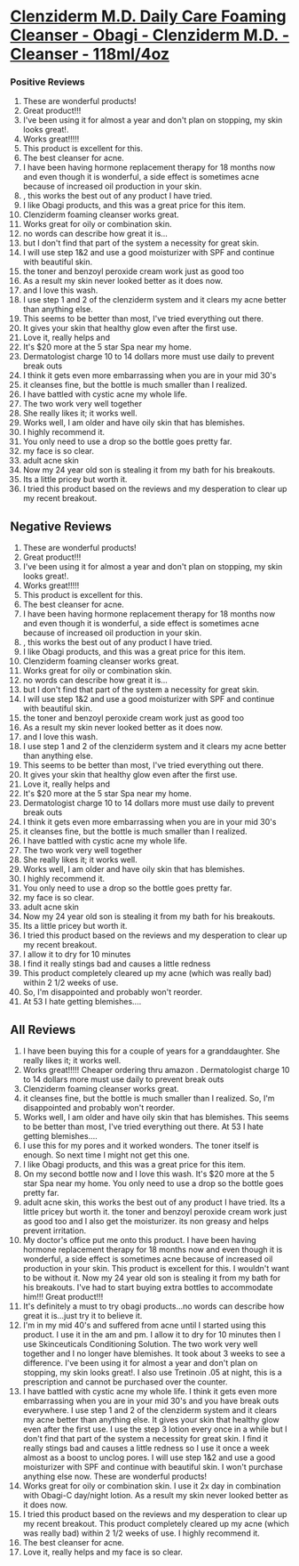 # [Clenziderm M.D. Daily Care Foaming Cleanser - Obagi - Clenziderm M.D. - Cleanser - 118ml/4oz](https://products.checkmycream.com/products/Clenziderm-M.D.-Daily-Care-Foaming-Cleanser-Obagi-Clenziderm-M.D.-Cleanser-118ml4oz.html)

### Positive Reviews

<ol>
      <li>These are wonderful products!</li>
      <li>Great product!!!</li>
      <li>I&#x27;ve been using it for almost a year and don&#x27;t plan on stopping, my skin looks great!.  </li>
      <li>Works great!!!!!</li>
      <li>This product is excellent for this.</li>
      <li>The best cleanser for acne.</li>
      <li>I have been having hormone replacement therapy for 18 months now and even though it is wonderful, a side effect is sometimes acne because of increased oil production in your skin.</li>
      <li>, this works the best out of any product I have tried.</li>
      <li>I like Obagi products, and this was a great price for this item.</li>
      <li>Clenziderm foaming cleanser works great.</li>
      <li>Works great for oily or combination skin.</li>
      <li>no words can describe how great it is...</li>
      <li>but I don&#x27;t find that part of the system a necessity for great skin.</li>
      <li>I will use step 1&amp;2 and use a good moisturizer with SPF and continue with beautiful skin.</li>
      <li>the toner and benzoyl peroxide cream work just as good too</li>
      <li>As a result my skin never looked better as it does now.</li>
      <li>and I love this wash.  </li>
      <li>I use step 1 and 2 of the clenziderm system and it clears my acne better than anything else.</li>
      <li>This seems to be better than most, I&#x27;ve tried everything out there.</li>
      <li>It gives your skin that healthy glow even after the first use.</li>
      <li>Love it, really helps and</li>
      <li>It&#x27;s $20 more at the 5 star Spa near my home.  </li>
      <li>Dermatologist charge 10 to 14 dollars more must use daily to prevent break outs</li>
      <li>I think it gets even more embarrassing when you are in your mid 30&#x27;s</li>
      <li>it cleanses fine, but the bottle is much smaller than I realized.</li>
      <li>I have battled with cystic acne my whole life.</li>
      <li>The two work very well together</li>
      <li>She really likes it; it works well.</li>
      <li>Works well, I am older and have oily skin that has blemishes.</li>
      <li>I highly recommend it.</li>
      <li>You only need to use a drop so the bottle goes pretty far.</li>
      <li>my face is so clear.</li>
      <li>adult acne skin</li>
      <li>Now my 24 year old son is stealing it from my bath for his breakouts.</li>
      <li>Its a little pricey but worth it.</li>
      <li>I tried this product based on the reviews and my desperation to clear up my recent breakout.</li>
</ol>


<h2>Negative Reviews</h2>
<ol>
<li> These are wonderful products!</li>
<li> Great product!!!</li>
<li> I&#x27;ve been using it for almost a year and don&#x27;t plan on stopping, my skin looks great!.  </li>
<li> Works great!!!!!</li>
<li> This product is excellent for this.</li>
<li> The best cleanser for acne.</li>
<li> I have been having hormone replacement therapy for 18 months now and even though it is wonderful, a side effect is sometimes acne because of increased oil production in your skin.</li>
<li> , this works the best out of any product I have tried.</li>
<li> I like Obagi products, and this was a great price for this item.</li>
<li> Clenziderm foaming cleanser works great.</li>
<li> Works great for oily or combination skin.</li>
<li> no words can describe how great it is...</li>
<li> but I don&#x27;t find that part of the system a necessity for great skin.</li>
<li> I will use step 1&amp;2 and use a good moisturizer with SPF and continue with beautiful skin.</li>
<li> the toner and benzoyl peroxide cream work just as good too</li>
<li> As a result my skin never looked better as it does now.</li>
<li> and I love this wash.  </li>
<li> I use step 1 and 2 of the clenziderm system and it clears my acne better than anything else.</li>
<li> This seems to be better than most, I&#x27;ve tried everything out there.</li>
<li> It gives your skin that healthy glow even after the first use.</li>
<li> Love it, really helps and</li>
<li> It&#x27;s $20 more at the 5 star Spa near my home.  </li>
<li> Dermatologist charge 10 to 14 dollars more must use daily to prevent break outs</li>
<li> I think it gets even more embarrassing when you are in your mid 30&#x27;s</li>
<li> it cleanses fine, but the bottle is much smaller than I realized.</li>
<li> I have battled with cystic acne my whole life.</li>
<li> The two work very well together</li>
<li> She really likes it; it works well.</li>
<li> Works well, I am older and have oily skin that has blemishes.</li>
<li> I highly recommend it.</li>
<li> You only need to use a drop so the bottle goes pretty far.</li>
<li> my face is so clear.</li>
<li> adult acne skin</li>
<li> Now my 24 year old son is stealing it from my bath for his breakouts.</li>
<li> Its a little pricey but worth it.</li>
<li> I tried this product based on the reviews and my desperation to clear up my recent breakout.</li>
<li> I allow it to dry for 10 minutes</li>
<li> I find it really stings bad and causes a little redness</li>
<li> This product completely cleared up my acne (which was really bad) within 2 1/2 weeks of use.</li>
<li> So, I&#x27;m disappointed and probably won&#x27;t reorder.</li>
<li> At 53 I hate getting blemishes....</li>
</ol>

<h2>All Reviews</h2>

<ol>
    <li> I have been buying this for a couple of years for a granddaughter. She really likes it; it works well.</li>
    <li> Works great!!!!! Cheaper ordering thru amazon . Dermatologist charge 10 to 14 dollars more must use daily to prevent break outs</li>
    <li> Clenziderm foaming cleanser works great.</li>
    <li> it cleanses fine, but the bottle is much smaller than I realized. So, I&#x27;m disappointed and probably won&#x27;t reorder.</li>
    <li> Works well, I am older and have oily skin that has blemishes. This seems to be better than most, I&#x27;ve tried everything out there. At 53 I hate getting blemishes....</li>
    <li> I use this for my pores and it worked wonders. The toner itself is enough. So next time I might not get this one.</li>
    <li> I like Obagi products, and this was a great price for this item.</li>
    <li> On my second bottle now and I love this wash.  It&#x27;s $20 more at the 5 star Spa near my home.  You only need to use a drop so the bottle goes pretty far.</li>
    <li> adult acne skin, this works the best out of any product I have tried. Its a little pricey but worth it. the toner and benzoyl peroxide cream work just as good too and I also get the moisturizer. its non greasy and helps prevent irritation.</li>
    <li> My doctor&#x27;s office put me onto this product. I have been having hormone replacement therapy for 18 months now and even though it is wonderful, a side effect is sometimes acne because of increased oil production in your skin. This product is excellent for this. I wouldn&#x27;t want to be without it. Now my 24 year old son is stealing it from my bath for his breakouts. I&#x27;ve had to start buying extra bottles to accommodate him!!! Great product!!!</li>
    <li> It&#x27;s definitely a must to try obagi products...no words can describe how great it is...just try it to believe it.</li>
    <li> I&#x27;m in my mid 40&#x27;s and suffered from acne until I started using this product.  I use it in the am and pm.  I allow it to dry for 10 minutes then I use Skinceuticals Conditioning Solution.  The two work very well together and I no longer have blemishes.  It took about 3 weeks to see a difference.  I&#x27;ve been using it for almost a year and don&#x27;t plan on stopping, my skin looks great!.  I also use Tretinoin .05 at night, this is a prescription and cannot be purchased over the counter.</li>
    <li> I have battled with cystic acne my whole life. I think it gets even more embarrassing when you are in your mid 30&#x27;s and you have break outs everywhere. I use step 1 and 2 of the clenziderm system and it clears my acne better than anything else. It gives your skin that healthy glow even after the first use. I use the step 3 lotion every once in a while but I don&#x27;t find that part of the system a necessity for great skin. I find it really stings bad and causes a little redness so I use it once a week almost as a boost to unclog pores. I will use step 1&amp;2 and use a good moisturizer with SPF and continue with beautiful skin. I won&#x27;t purchase anything else now. These are wonderful products!</li>
    <li> Works great for oily or combination skin. I use it 2x day in combination with Obagi-C day/night lotion. As a result my skin never looked better as it does now.</li>
    <li> I tried this product based on the reviews and my desperation to clear up my recent breakout. This product completely cleared up my acne (which was really bad) within 2 1/2 weeks of use. I highly recommend it.</li>
    <li> The best cleanser for acne.</li>
    <li> Love it, really helps and my face is so clear.</li>
</ol>




